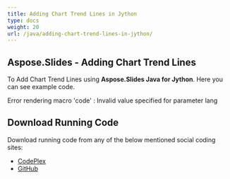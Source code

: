 ```yaml
---
title: Adding Chart Trend Lines in Jython
type: docs
weight: 20
url: /java/adding-chart-trend-lines-in-jython/
---
```


## **Aspose.Slides - Adding Chart Trend Lines**
To Add Chart Trend Lines using **Aspose.Slides Java for Jython**. Here you can see example code.

Error rendering macro 'code' : Invalid value specified for parameter lang
## **Download Running Code**
Download running code from any of the below mentioned social coding sites:

- [CodePlex](https://asposeslidesjavajython.codeplex.com/releases/view/620122)
- [GitHub](https://github.com/aspose-slides/Aspose.Slides-for-Java/releases/tag/Aspose.Slides_Java_for_Jython-v1.0)
